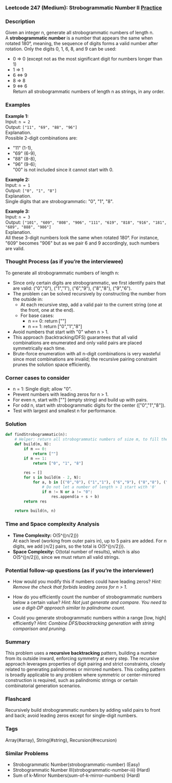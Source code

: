 ### Leetcode 247 (Medium): Strobogrammatic Number II [Practice](https://leetcode.com/problems/strobogrammatic-number-ii)

### Description  
Given an integer n, generate all strobogrammatic numbers of length n.  
A **strobogrammatic number** is a number that appears the same when rotated 180°, meaning, the sequence of digits forms a valid number after rotation. Only the digits 0, 1, 6, 8, and 9 can be used:  
- 0 ⇒ 0 (except not as the most significant digit for numbers longer than 1)  
- 1 ⇒ 1  
- 6 ⇔ 9  
- 8 ⇒ 8  
- 9 ⇔ 6  
Return all strobogrammatic numbers of length n as strings, in any order.

### Examples  

**Example 1:**  
Input: `n = 2`  
Output: `["11", "69", "88", "96"]`  
Explanation.  
Possible 2-digit combinations are:  
- "11" (1-1),  
- "69" (6-9),  
- "88" (8-8),  
- "96" (9-6);  
"00" is not included since it cannot start with 0.

**Example 2:**  
Input: `n = 1`  
Output: `["0", "1", "8"]`  
Explanation.  
Single digits that are strobogrammatic: "0", "1", "8".

**Example 3:**  
Input: `n = 3`  
Output: `["101", "609", "808", "906", "111", "619", "818", "916", "181", "689", "888", "986"]`  
Explanation.  
All these 3-digit numbers look the same when rotated 180°. For instance, "609" becomes "906" but as we pair 6 and 9 accordingly, such numbers are valid.

### Thought Process (as if you’re the interviewee)  
To generate all strobogrammatic numbers of length n:
- Since only certain digits are strobogrammatic, we first identify pairs that are valid: ("0","0"), ("1","1"), ("6","9"), ("8","8"), ("9","6").
- The problem can be solved recursively by constructing the number from the outside in:  
  - At each recursive step, add a valid pair to the current string (one at the front, one at the end).
  - For base cases:  
    - n == 0: return [""]
    - n == 1: return ["0","1","8"]
- Avoid numbers that start with "0" when n > 1.
- This approach (backtracking/DFS) guarantees that all valid combinations are enumerated and only valid pairs are placed symmetrically each time.
- Brute-force enumeration with all n-digit combinations is very wasteful since most combinations are invalid; the recursive pairing constraint prunes the solution space efficiently.

### Corner cases to consider  
- n = 1: Single digit; allow "0".
- Prevent numbers with leading zeros for n > 1.
- For even n, start with [""] (empty string) and build up with pairs.
- For odd n, start with strobogrammatic digits for the center (["0","1","8"]).
- Test with largest and smallest n for performance.

### Solution

```python
def findStrobogrammatic(n):
    # Helper: return all strobogrammatic numbers of size m, to fill the outer positions of n
    def build(m, N):
        if m == 0:
            return [""]
        if m == 1:
            return ["0", "1", "8"]
        
        res = []
        for s in build(m - 2, N):
            for a, b in [("0","0"), ("1","1"), ("6","9"), ("8","8"), ("9","6")]:
                # Do not let a number of length > 1 start with '0'
                if m != N or a != "0":
                    res.append(a + s + b)
        return res
    
    return build(n, n)
```

### Time and Space complexity Analysis  

- **Time Complexity:** O(5^{⌊n/2⌋})  
  At each level (working from outer pairs in), up to 5 pairs are added. For n digits, we add ⌊n/2⌋ pairs, so the total is O(5^{⌊n/2⌋}).
- **Space Complexity:** O(total number of results), which is also O(5^{⌊n/2⌋}), since we must return all valid strings.

### Potential follow-up questions (as if you’re the interviewer)  

- How would you modify this if numbers could have leading zeros?
  *Hint: Remove the check that forbids leading zeros for n > 1.*

- How do you efficiently count the number of strobogrammatic numbers below a certain value?
  *Hint: Not just generate and compare. You need to use a digit-DP approach similar to palindrome count.*

- Could you generate strobogrammatic numbers within a range [low, high] efficiently?
  *Hint: Combine DFS/backtracking generation with string comparison and pruning.*

### Summary
This problem uses a **recursive backtracking** pattern, building a number from its outside inward, enforcing symmetry at every step. The recursive approach leverages properties of digit pairing and strict constraints, closely related to generating palindromes or mirrored numbers. This coding pattern is broadly applicable to any problem where symmetric or center-mirrored construction is required, such as palindromic strings or certain combinatorial generation scenarios.


### Flashcard
Recursively build strobogrammatic numbers by adding valid pairs to front and back; avoid leading zeros except for single-digit numbers.

### Tags
Array(#array), String(#string), Recursion(#recursion)

### Similar Problems
- Strobogrammatic Number(strobogrammatic-number) (Easy)
- Strobogrammatic Number III(strobogrammatic-number-iii) (Hard)
- Sum of k-Mirror Numbers(sum-of-k-mirror-numbers) (Hard)